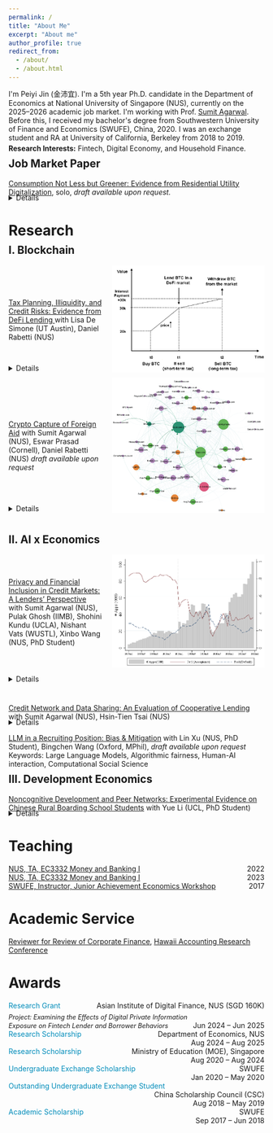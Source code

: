 ```yaml
---
permalink: /
title: "About Me"
excerpt: "About me"
author_profile: true
redirect_from: 
  - /about/
  - /about.html
---
```

<style>
  .page, .main, .page__content, .archive {
    max-width: 1500px;
    margin: 0 auto;
    padding: 0 30px;
  }
</style>


I'm Peiyi Jin (金沛宜). I'm a 5th year Ph.D. candidate in the Department of Economics at National University of Singapore (NUS), currently on the 2025–2026 academic job market. I'm working with Prof. [Sumit Agarwal](https://www.ushakrisna.com/). Before this, I received my bachelor's degree from Southwestern University of Finance and Economics (SWUFE), China, 2020. I was an exchange student and RA at University of California, Berkeley from 2018 to 2019.

<div style="margin-top:-10px;"></div>

**Research Interests:** Fintech, Digital Economy, and Household Finance.

<div style="margin-top:-20px;"></div>

Job Market Paper
------
[Consumption Not Less but Greener: Evidence from Residential Utility Digitalization](#), solo, *draft available upon request.*
<div style="margin-top:-20px;"></div>
<details>
<p><strong>Abstract:</strong>  

This paper examines how real-time information feedback affects household consumption when price incentives are absent. Using a quasi-experimental rollout of digital devices providing real-time electricity data and remote shut-off via mobile apps, we find that treated households significantly reduce electricity use. Beyond energy savings, we observe broader spillovers: households shift diets from carbon-intensive to healthier food, substitute digital for paper use, and cut taxi rides. Our results contribute to the literature on behavioral nudges by showing that real-time digital feedback, unlike traditional static signals, can meaningfully influence consumption and promote greener lifestyles in the medium term.</p>

</details>

<div style="margin-top:30px;"></div>


Research
======
<div style="margin-top:-20px;"></div>

I. Blockchain
------
<div style="margin-bottom: 40px;">

  <!-- Title line & image side by side -->
  <div style="display: flex; align-items: center; gap: 20px; flex-wrap: wrap;">
    <div style="flex: 1;">
      <p style="margin: 0;">
        <a href="https://papers.ssrn.com/sol3/papers.cfm?abstract_id=4764605">
          Tax Planning, Illiquidity, and Credit Risks: Evidence from DeFi Lending
        </a> with Lisa De Simone (UT Austin), Daniel Rabetti (NUS)
      </p>
    </div>
    <div style="flex: 0 0 auto;">
      <a href="/images/blockchain1.png" target="_blank">
        <img src="/images/blockchain1.png" alt="DeFi Lending"
             style="width: 300px; height: auto; cursor: zoom-in;">
      </a>
    </div>
  </div>

<div style="margin-top:-30px;"></div>

  <!-- Details below -->
  <details style="margin-top: 10px;">
    <summary style="cursor: pointer;">Details</summary>
    <p><strong>Abstract:</strong><br>
      This paper investigates how tax-planning strategies affect market liquidity and credit risks in Decentralized Finance (DeFi) lending. Using an exogenous tax shock on cryptocurrency gains and millions of transactions, we show that tax-motivated borrowing to defer capital gains taxes significantly reduces liquidity—particularly among stablecoin borrowers, high loan-to-value borrowers, and those holding assets long-term. Instrumental variable estimates indicate that tax-induced illiquidity more than doubles defaulted loan values. Robustness checks confirm these effects among highly tax-sensitive borrowers. The findings highlight implications for market stability, tax revenue forecasts, and the regulation of digital asset taxation.
    </p>

    <p><strong>Selected conferences and talks:</strong><br>
      IMF Workshop on Digital Money and Taxation (2025); Hawai‘i Accounting Research Conference (HARC, 2025); Tokenomics Conference (2024); and so on.
    </p>
  </details>
</div>



<div style="margin-top:-30px;"></div>

<div style="margin-bottom: 40px;">

  <!-- Title line & image side by side -->
  <div style="display: flex; align-items: center; gap: 20px; flex-wrap: wrap;">
    <div style="flex: 1;">
      <p style="margin: 0;">
        <a href="#">Crypto Capture of Foreign Aid</a> with Sumit Agarwal (NUS), Eswar Prasad (Cornell), Daniel Rabetti (NUS)
        <em> draft available upon request</em>
      </p>
    </div>
    <div style="flex: 0 0 auto;">
      <a href="/images/agg20.png" target="_blank">
        <img src="/images/agg20.png" alt="Crypto Capture" style="width: 300px; height: auto; cursor: zoom-in;">
      </a>
    </div>
  </div>

<div style="margin-top:-30px;"></div>

  <!-- Details below -->
  <details style="margin-top: 10px;">
    <summary style="cursor: pointer;">Details</summary>
    <p><strong>Abstract:</strong><br>
      This paper investigates whether cryptocurrencies have become a new conduit for laundering diverted foreign aid. Using World Bank disbursement data from 2018 to 2024, linked with forensically tagged on-chain Bitcoin transactions and off-chain exchange activity, we document systematic surges in crypto transactions for anonymous wallets after disbursements, especially on exchanges located in tax haven jurisdictions. A one-standard-deviation increase in lagged aid is associated with a 0.51 log-point rise in anonymous transactions on tax haven exchanges—approximately a 66% increase—concentrated in newly created wallets and fading within two quarters. Network analysis reveals a real-time laundering pattern: funds flow through regulated platforms, then through mixers and tax haven exchanges, mirroring the classic placement, layering, and integration stages. Off-chain data confirm spikes in transactions on suspect, lightly regulated platforms. To address endogeneity in aid allocation, we use an IV strategy based on historical aid shares interacted with governance quality. Our study shows how blockchain forensics can trace hidden financial flows and offers new tools for anti-corruption and crypto regulation.
    </p>
  </details>

</div>



II. AI x Economics
------

<div style="margin-bottom: 40px;">

  <!-- Title line & image side by side -->
  <div style="display: flex; align-items: center; gap: 20px; flex-wrap: wrap;">
    <div style="flex: 1;">
      <p style="margin: 0;">
        <a href="https://drive.google.com/file/d/1QY0Ba49V9RbYpTz1cms9vca-3N3dRO-u/view">
          Privacy and Financial Inclusion in Credit Markets: A Lenders’ Perspective
        </a> with Sumit Agarwal (NUS), Pulak Ghosh (IIMB), Shohini Kundu (UCLA), Nishant Vats (WUSTL), Xinbo Wang (NUS, PhD Student)
      </p>
    </div>
    <div style="flex: 0 0 auto;">
      <a href="/images/india_loan.png" target="_blank">
        <img src="/images/india_loan.png" alt="Privacy and Inclusion"
             style="width: 300px; height: auto; cursor: zoom-in;">
      </a>
    </div>
  </div>

  <!-- Details below -->
  <details style="margin-top: 10px;">
    <summary style="cursor: pointer;">Details</summary>
    <p><strong>Abstract:</strong><br>
      This paper investigates the impact of privacy regulations on financial inclusion by analyzing a Google policy change that barred an Indian FinTech lender from accessing borrowers’ phone contacts. Previously, the lender used contacts as social collateral to reduce defaults. After the policy, application acceptance declined by 25.14%, while loan applications rose by 3.5%. Despite increased demand, default rates remained stable as lenders tightened selection criteria. This shift reduced lender revenues and disproportionately affected low-income, younger, credit-inexperienced, and lower-status borrowers. The findings highlight that privacy regulations, though addressing privacy concerns, can significantly hinder financial inclusion and lender profitability.
    </p>
  </details>

</div>



[Credit Network and Data Sharing: An Evaluation of Cooperative Lending](https://papers.ssrn.com/sol3/papers.cfm?abstract_id=4463473) with Sumit Agarwal (NUS), Hsin-Tien Tsai (NUS)
<div style="margin-top:-20px;"></div>
<details>
<p><strong>Abstract:</strong>  
This paper examines the impact of credit data sharing among competitive banks of different sizes in open banking. Analyzing data from three predecessors of Bank of America, we find that information sharing enhances predictive capabilities and increases market lending profit as the network size grows. The bank sharing loans with varying collateral amounts contributes the most to improved prediction. However, competition leads to disparities in benefits, favoring smaller banks while the largest bank experiences losses in borrowers and profits. Effective bargaining for cooperative sharing is thus emphasized. We explore the Nash equilibrium for optimal outcomes in a competitive lending market.</p>
</details>


[LLM in a Recruiting Position: Bias & Mitigation](#) with Lin Xu (NUS, PhD Student), Bingchen Wang (Oxford, MPhil),  *draft available upon request*  
  Keywords: Large Language Models, Algorithmic fairness, Human-AI interaction, Computational Social Science

<div style="margin-top:-20px;"></div>

III. Development Economics
------
[Noncognitive Development and Peer Networks: Experimental Evidence on Chinese Rural Boarding School Students](https://drive.google.com/drive/folders/1HpEJP17kEhlEo0Ir61jq8qqTzFLHL4Zf) with Yue Li (UCL, PhD Student)
<div style="margin-top:-20px;"></div>
<details>
<p><strong>Abstract:</strong>  
This paper evaluates the effects of audio bedtime stories on non-cognitive skill development among rural boarding school students in China. Using a randomized controlled trial across 63 schools, treated boarding students listened to stories via dormitory speakers, allowing identification of peer effects with untreated day students in the same classroom. Results show significant improvements in treated students, especially those with larger friendship networks, and spillover benefits for untreated peers connected to boarding friends. Early treatment boosts resilience. Employing a Linear-in-Means model, the study provides novel experimental evidence of non-cognitive skill transfer through peer networks, offering a scalable intervention impacting over four million children.</p>

<p><strong>Selected conferences and talks:</strong>  
Royal Economic Society Annual Conference (Birmingham, 2025), Stone Centre Conference on Education and Inequality (London, 2025), Janeway Institute Cambridge PhD Workshop on Economic Networks (Cambridge, 2025), 2025 Young Economists Society Chengdu Forum (Chengdu, 2025), The Society of Labor Economists Annual Meeting (Oregon, 2024), European Association of Young Economists Annual Meeting (Paris, 2024), IFS–UCL–LSE/STICERD Development WiP Seminar (London, 2024), China Economic Association Europe/UK Annual Conference (London, 2024), UCL PhD Seminar (London, 2024), and NUS Applied Economics Student Workshop (Singapore, 2023).</p>
</details>

<div style="margin-top: 20px;"></div>

Teaching
======

<div style="overflow:auto;">
  <a href="https://nusmods.com/modules/EC3332/money-and-banking-i">NUS, TA, EC3332 Money and Banking I</a>
  <span style="float:right;">2022</span>
</div>

<div style="overflow:auto;">
  <a href="https://nusmods.com/modules/EC3332/money-and-banking-i">NUS, TA, EC3332 Money and Banking I</a>
  <span style="float:right;">2023</span>
</div>

<div style="overflow:auto;">
  <a href="https://jausa.ja.org/programs/ja-economics">SWUFE, Instructor, Junior Achievement Economics Workshop</a>
  <span style="float:right;">2017</span>
</div>


<div style="margin-top: 20px;"></div>


Academic Service
======
[Reviewer for Review of Corporate Finance](https://www.nowpublishers.com/rcf), [Hawaii Accounting Research Conference](https://manoa.hawaii.edu/harc/)

Awards
======
<div style="overflow:auto;">
  <span style="color:#008cba;">Research Grant</span>
  <div style="float:right; text-align:right;">
    Asian Institute of Digital Finance, NUS (SGD 160K)
  </div>

  <div style="display: flex; justify-content: space-between; align-items: flex-end; margin-top: 5px;">
    <div style="flex: 1;">
      <em style="font-size: 90%;">
        Project: Examining the Effects of Digital Private Information Exposure on Fintech Lender and Borrower Behaviors
      </em>
    </div>
    <div style="text-align: right;">
      Jun 2024 – Jun 2025
    </div>
  </div>
</div>


<div style="overflow:auto;">
  <span style="color:#008cba;">Research Scholarship</span>
  <div style="float:right; text-align:right;">
    Department of Economics, NUS<br>
    Aug 2024 – Aug 2025
  </div>
</div>

<div style="overflow:auto;">
  <span style="color:#008cba;">Research Scholarship</span>
  <div style="float:right; text-align:right;">
    Ministry of Education (MOE), Singapore<br>
    Aug 2020 – Aug 2024
  </div>
</div>

<div style="overflow:auto;">
  <span style="color:#008cba;">Undergraduate Exchange Scholarship</span>
  <div style="float:right; text-align:right;">
    SWUFE<br>
    Jan 2020 – May 2020
  </div>
</div>

<div style="overflow:auto;">
  <span style="color:#008cba;">Outstanding Undergraduate Exchange Student</span>
  <div style="float:right; text-align:right;">
    China Scholarship Council (CSC)<br>
    Aug 2018 – May 2019
  </div>
</div>

<div style="overflow:auto;">
  <span style="color:#008cba;">Academic Scholarship</span>
  <div style="float:right; text-align:right;">
    SWUFE<br>
    Sep 2017 – Jun 2018
  </div>
</div>
